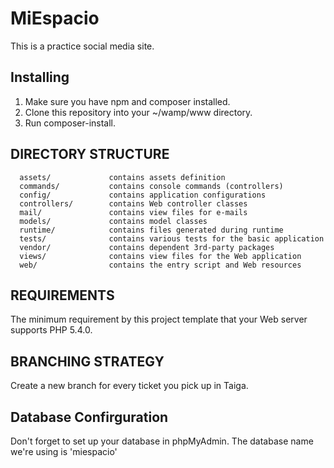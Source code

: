 MiEspacio
=========
This is a practice social media site. 

Installing
----------
1. Make sure you have npm and composer installed.
2. Clone this repository into your ~/wamp/www directory.
3. Run composer-install.

DIRECTORY STRUCTURE
-------------------

      assets/             contains assets definition
      commands/           contains console commands (controllers)
      config/             contains application configurations
      controllers/        contains Web controller classes
      mail/               contains view files for e-mails
      models/             contains model classes
      runtime/            contains files generated during runtime
      tests/              contains various tests for the basic application
      vendor/             contains dependent 3rd-party packages
      views/              contains view files for the Web application
      web/                contains the entry script and Web resources



REQUIREMENTS
------------

The minimum requirement by this project template that your Web server supports PHP 5.4.0.

BRANCHING STRATEGY
------------------
Create a new branch for every ticket you pick up in Taiga. 

Database Confirguration
-----------------------
Don't forget to set up your database in phpMyAdmin. The database name we're using is 'miespacio'
